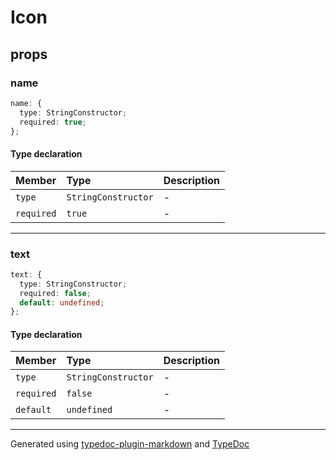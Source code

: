 # Icon

## props

### name

```ts
name: {
  type: StringConstructor;
  required: true;
};
```

#### Type declaration

| Member | Type | Description |
| :------ | :------ | :------ |
| `type` | `StringConstructor` | - |
| `required` | `true` | - |

***

### text

```ts
text: {
  type: StringConstructor;
  required: false;
  default: undefined;
};
```

#### Type declaration

| Member | Type | Description |
| :------ | :------ | :------ |
| `type` | `StringConstructor` | - |
| `required` | `false` | - |
| `default` | `undefined` | - |

***

Generated using [typedoc-plugin-markdown](https://www.npmjs.com/package/typedoc-plugin-markdown) and [TypeDoc](https://typedoc.org/)
